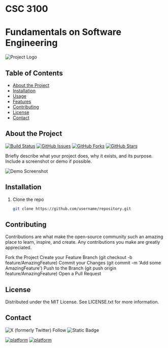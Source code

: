 # CSC 3100
# Fundamentals on Software Engineering

![Project Logo](https://your-image-url.com/logo.png)

## Table of Contents

- [About the Project](#about-the-project)
- [Installation](#installation)
- [Usage](#usage)
- [Features](#features)
- [Contributing](#contributing)
- [License](#license)
- [Contact](#contact)

## About the Project

[![Build Status](https://img.shields.io/github/actions/workflow/status/username/repository/build.yml?branch=main)](https://github.com/CSC308/repository/actions)
[![GitHub Issues](https://img.shields.io/github/issues/username/repository)](https://github.com/CSC308/repository/issues)
[![GitHub Forks](https://img.shields.io/github/forks/username/repository)](https://github.com/CSC308/repository/network)
[![GitHub Stars](https://img.shields.io/github/stars/username/repository)](https://github.com/CSC308/repository/stargazers)

Briefly describe what your project does, why it exists, and its purpose. Include a screenshot or demo if possible.

![Demo Screenshot](https://your-image-url.com/demo.png)

## Installation

1. Clone the repo
   ```sh
   git clone https://github.com/username/repository.git


## Contributing

Contributions are what make the open-source community such an amazing place to learn, inspire, and create. Any contributions you make are greatly appreciated.

Fork the Project
Create your Feature Branch (git checkout -b feature/AmazingFeature)
Commit your Changes (git commit -m 'Add some AmazingFeature')
Push to the Branch (git push origin feature/AmazingFeature)
Open a Pull Request

## License

Distributed under the MIT License. See LICENSE.txt for more information.

## Contact
![X (formerly Twitter) Follow](https://img.shields.io/twitter/follow/mscjaviergs?style=flat)
![Static Badge](https://img.shields.io/badge/project_link-javiergs.info%2Fteaching-orange?link=http%3A%2F%2Fjaviergs.info%2Fteaching%2F)

[![platform](https://img.shields.io/badge/platform-ubuntu%20%7C%20windows-lightgrey?style=flat-square)](https://github.com/Ismoh/NoitaMP)
[![platform](https://img.shields.io/badge/project_link-javiergs.info%2Fteaching-orange?style=flat-square)](http://javiergs.info/teaching)



